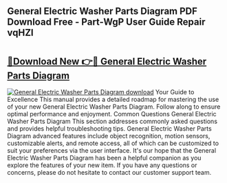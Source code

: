 ## General Electric Washer Parts Diagram PDF Download Free - Part-WgP User Guide Repair vqHZI

# <h2><a href="http://dft31v.blite.top/?on=General+Electric+Washer+Parts+Diagram">🔗Download New 👉🔴 General Electric Washer Parts Diagram</a></h2>

[![General Electric Washer Parts Diagram download](https://i.imgur.com/lujVjoI.png)](http://dft31v.blite.top/?on=General+Electric+Washer+Parts+Diagram)
Your Guide to Excellence This manual provides a detailed roadmap for mastering the use of your new General Electric Washer Parts Diagram. Follow along to ensure optimal performance and enjoyment. Common Questions General Electric Washer Parts Diagram This section addresses commonly asked questions and provides helpful troubleshooting tips. General Electric Washer Parts Diagram advanced features include object recognition, motion sensors, customizable alerts, and remote access, all of which can be customized to suit your preferences via the user interface. It's our hope that the General Electric Washer Parts Diagram has been a helpful companion as you explore the features of your new item. If you have any questions or concerns, please do not hesitate to contact our customer support team.
